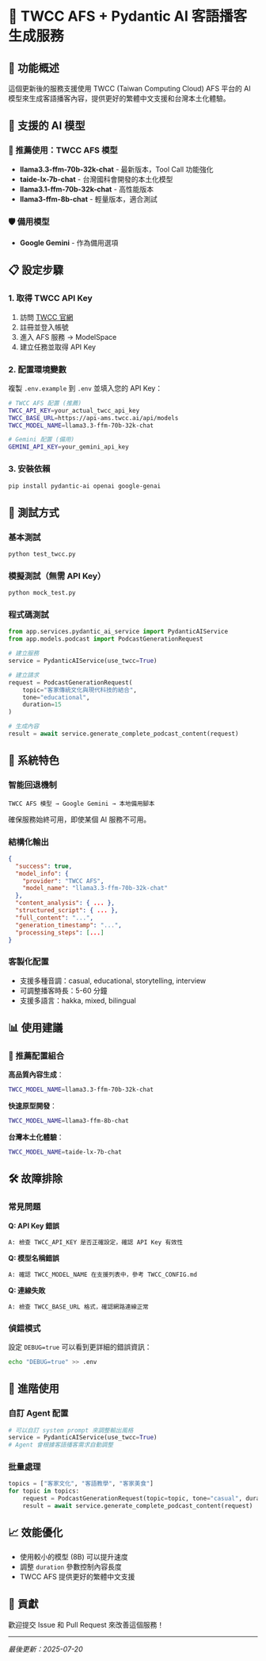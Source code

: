 # 🚀 TWCC AFS + Pydantic AI 客語播客生成服務

## 🎯 功能概述
這個更新後的服務支援使用 TWCC (Taiwan Computing Cloud) AFS 平台的 AI 模型來生成客語播客內容，提供更好的繁體中文支援和台灣本土化體驗。

## 🔧 支援的 AI 模型

### 🥇 推薦使用：TWCC AFS 模型
- **llama3.3-ffm-70b-32k-chat** - 最新版本，Tool Call 功能強化
- **taide-lx-7b-chat** - 台灣國科會開發的本土化模型
- **llama3.1-ffm-70b-32k-chat** - 高性能版本
- **llama3-ffm-8b-chat** - 輕量版本，適合測試

### 🛡️ 備用模型
- **Google Gemini** - 作為備用選項

## 📋 設定步驟

### 1. 取得 TWCC API Key
1. 訪問 [TWCC 官網](https://tws.twcc.ai/)
2. 註冊並登入帳號
3. 進入 AFS 服務 → ModelSpace
4. 建立任務並取得 API Key

### 2. 配置環境變數
複製 `.env.example` 到 `.env` 並填入您的 API Key：

```bash
# TWCC AFS 配置 (推薦)
TWCC_API_KEY=your_actual_twcc_api_key
TWCC_BASE_URL=https://api-ams.twcc.ai/api/models
TWCC_MODEL_NAME=llama3.3-ffm-70b-32k-chat

# Gemini 配置 (備用)
GEMINI_API_KEY=your_gemini_api_key
```

### 3. 安裝依賴
```bash
pip install pydantic-ai openai google-genai
```

## 🧪 測試方式

### 基本測試
```bash
python test_twcc.py
```

### 模擬測試（無需 API Key）
```bash
python mock_test.py
```

### 程式碼測試
```python
from app.services.pydantic_ai_service import PydanticAIService
from app.models.podcast import PodcastGenerationRequest

# 建立服務
service = PydanticAIService(use_twcc=True)

# 建立請求
request = PodcastGenerationRequest(
    topic="客家傳統文化與現代科技的結合",
    tone="educational",
    duration=15
)

# 生成內容
result = await service.generate_complete_podcast_content(request)
```

## 🔄 系統特色

### 智能回退機制
```
TWCC AFS 模型 → Google Gemini → 本地備用腳本
```
確保服務始終可用，即使某個 AI 服務不可用。

### 結構化輸出
```json
{
  "success": true,
  "model_info": {
    "provider": "TWCC AFS",
    "model_name": "llama3.3-ffm-70b-32k-chat"
  },
  "content_analysis": { ... },
  "structured_script": { ... },
  "full_content": "...",
  "generation_timestamp": "...",
  "processing_steps": [...]
}
```

### 客製化配置
- 支援多種音調：casual, educational, storytelling, interview
- 可調整播客時長：5-60 分鐘
- 支援多語言：hakka, mixed, bilingual

## 📊 使用建議

### 🎯 推薦配置組合

**高品質內容生成**：
```bash
TWCC_MODEL_NAME=llama3.3-ffm-70b-32k-chat
```

**快速原型開發**：
```bash
TWCC_MODEL_NAME=llama3-ffm-8b-chat
```

**台灣本土化體驗**：
```bash
TWCC_MODEL_NAME=taide-lx-7b-chat
```

## 🛠️ 故障排除

### 常見問題

**Q: API Key 錯誤**
```
A: 檢查 TWCC_API_KEY 是否正確設定，確認 API Key 有效性
```

**Q: 模型名稱錯誤**
```
A: 確認 TWCC_MODEL_NAME 在支援列表中，參考 TWCC_CONFIG.md
```

**Q: 連線失敗**
```
A: 檢查 TWCC_BASE_URL 格式，確認網路連線正常
```

### 偵錯模式
設定 `DEBUG=true` 可以看到更詳細的錯誤資訊：
```bash
echo "DEBUG=true" >> .env
```

## 🚀 進階使用

### 自訂 Agent 配置
```python
# 可以自訂 system prompt 來調整輸出風格
service = PydanticAIService(use_twcc=True)
# Agent 會根據客語播客需求自動調整
```

### 批量處理
```python
topics = ["客家文化", "客語教學", "客家美食"]
for topic in topics:
    request = PodcastGenerationRequest(topic=topic, tone="casual", duration=10)
    result = await service.generate_complete_podcast_content(request)
```

## 📈 效能優化

- 使用較小的模型 (8B) 可以提升速度
- 調整 `duration` 參數控制內容長度
- TWCC AFS 提供更好的繁體中文支援

## 🤝 貢獻

歡迎提交 Issue 和 Pull Request 來改善這個服務！

---

*最後更新：2025-07-20*
